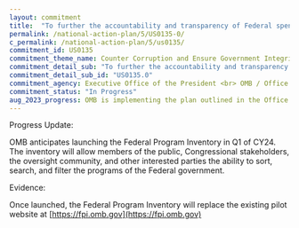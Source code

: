 ```yaml
---
layout: commitment
title:  "To further the accountability and transparency of Federal spending, the Administration is committed to advancing the Federal Program Inventory efforts as outlined in the Office of Management and Budget’s 2021 report to Congress."
permalink: /national-action-plan/5/US0135-0/
c_permalink: /national-action-plan/5/us0135/
commitment_id: US0135
commitment_theme_name: Counter Corruption and Ensure Government Integrity and Accountability to the Public
commitment_detail_sub: "To further the accountability and transparency of Federal spending, the Administration is committed to advancing the Federal Program Inventory efforts as outlined in the Office of Management and Budget’s 2021 report to Congress."
commitment_detail_sub_id: "US0135.0"
commitment_agency: Executive Office of the President <br> OMB / Office of Federal Financial Management
commitment_status: "In Progress"
aug_2023_progress: OMB is implementing the plan outlined in the Office of Management and Budget’s 2021 report to Congress to build the Federal Program Inventory through the completion of a series of pilots. In the summer and fall of 2023, OMB will implement “Pilot A - Establish a method for improving and utilizing assistance listings as units of analysis.” This pilot will focus on testing whether the infrastructure (systems, policies, people, and processes) that support the assistance listings at SAM.gov could serve as a basis for the structure of the inventory for federal financial assistance programs. In June, GSA released guidance to agencies including guidelines and reporting requirements for reviewing and updating all assistance listings. These updated assistance listings will form the basis of an initial version of the inventory, limited to federal financial assistance, that will be made public later this year. 
---
```

Progress Update: 

OMB anticipates launching the Federal Program Inventory in Q1 of CY24. The inventory will allow members of the public, Congressional stakeholders, the oversight community, and other interested parties the ability to sort, search, and filter the programs of the Federal government.

Evidence: 

Once launched, the Federal Program Inventory will replace the existing pilot website at [https://fpi.omb.gov](https://fpi.omb.gov)